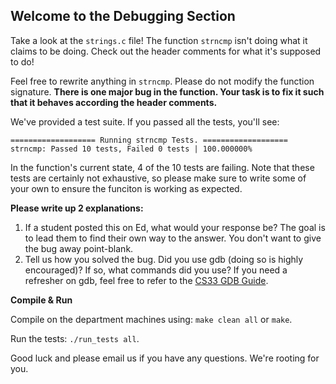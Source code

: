 ## Welcome to the Debugging Section

Take a look at the `strings.c` file! The function `strncmp` isn't doing what it claims to be doing. Check out the header comments for what it's supposed to do!

Feel free to rewrite anything in `strncmp`. Please do not modify the function signature. **There is one major bug in the function. Your task is to fix it such that it behaves according the header comments.**

We've provided a test suite. If you passed all the tests, you'll see:
```
=================== Running strncmp Tests. ===================
strncmp: Passed 10 tests, Failed 0 tests | 100.000000%
```
In the function's current state, 4 of the 10 tests are failing. Note that these tests are certainly not exhaustive, so please make sure to write some of your own to ensure the funciton is working as expected.

**Please write up 2 explanations:**
1. If a student posted this on Ed, what would your response be? The goal is to lead them to find their own way to the answer. You don't want to give the bug away point-blank.
2. Tell us how you solved the bug. Did you use gdb (doing so is highly encouraged)? If so, what commands did you use? If you need a refresher on gdb, feel free to refer to the [CS33 GDB Guide](https://cs.brown.edu/courses/csci0330/docs/guides/gdb_cheatsheet.pdf).


**Compile & Run**

Compile on the department machines using: `make clean all` or `make`. 

Run the tests: `./run_tests all`.

Good luck and please email us if you have any questions. We're rooting for you.
